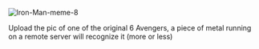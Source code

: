 ![Iron-Man-meme-8](https://github.com/petrogass/Marvel-characters-recognizer/assets/28407052/0a39f1a4-5142-4ca7-a1c4-9cdbfbf083a7)

Upload the pic of one of the original 6 Avengers, a piece of metal running on a remote server will recognize it (more or less)


